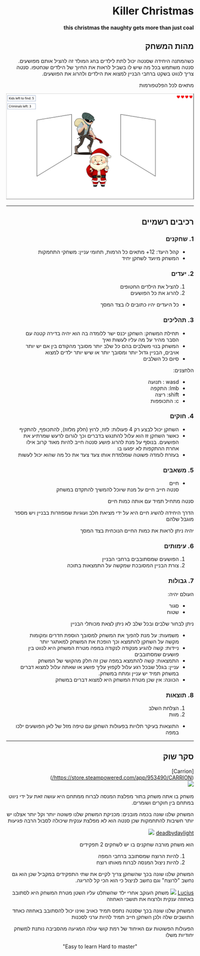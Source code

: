 <div dir='rtl' lang='he'>


# Killer Christmas


**this christmas the naughty gets more than just coal**


## מהות המשחק
כשהמתנה היחידה שסנטה יכול לתת לילדים בחג המולד זה להציל אותם מפושעים.
סנטה משתמש בכל מה שיש לו בשביל לראות את החיוך של הילדים שנחטפו.
סנטה צריך לנווט בשקט ברחבי הבניין למצוא את הילדים ולהרוג את הפושעים.

מתאים לכל הפלטפורמות

[<img src= "./images/game_sketch.png" />](img)

---


## רכיבים רשמיים


### 1. שחקנים


* קהל היעד: 12+ מתאים כל הרמות, תחומי עניין: משחקי התחמקות
* המשחק מיועד לשחקן יחיד


### 2. יעדים

1. להציל את הילדים החטופים
2. להרוג את כל הפושעים
* כל היעדים יהיו כתובים לו בצד המסך 


### 3. תהליכים

* תחילת המשחק: השחקן יכנס ישר ללומדה בה הוא יהיה בדירה קטנה עם הסבר מהיר על מה עליו לעשות ואיך
* המשחק בנוי משלבים בהם כל שלב יותר מסובך מהקודם
בין אם יש יותר אויבים, הבניין גדול יותר ומסובך יותר או שיש יותר ילדים למצוא
*	סיום כל השלבים
  
הלחצנים:
* wasd : תנועה
* lmb: התקפה
* shift: ריצה
* c: התכופפות

### 4. חוקים

* השחקן יכול לבצע רק 4 פעולות: לזוז, לרוץ (חלק מלזוז), להתכופף, להתקיף
* כאשר השחקן זז הוא עלול להתנגש בדברים וכך לגרום לרעש שמרתיע את הפושעים.
בנוסף על מנת להרוג פושע סנטה חייב להיות מאוד קרוב אילו אחרת ההתקפות לא יפגעו בו
* בעזרת לומדה פשוטה שמלמדת אותו צעד צעד את כל מה שהוא יכול לעשות


### 5. משאבים

* חיים <br>
סנטה חייב חיים על מנת שיוכל להמשיך להתקדם במשחק

סנטה מתחיל תמיד עם אותה כמות חיים

הדרך היחידה להשיג חיים היא על ידי מציאת חלב ועוגיות 
שמפוזרות בבניין ויש מספר מוגבל שלהם

יהיה ניתן לראות את כמות החיים הנוכחית בצד המסך


### 6. עימותים

1. הפושעים שמסתובבים ברחבי הבניין 
2. צורת הבניין המסובכת שמקשה על התמצאות בתוכה


### 7. גבולות

העולם יהיה:
* סגור
* שטוח

ניתן לבחור שלבים ובכל שלב לא ניתן לצאת מכותלי הבניין 

* משמעות: על מנת להפוך את המשחק למסובך הוספת חדרים ומקומות מקשה על השחקן להתמצא וכך הופכת את המשחק למאתגר יותר
* ניידות: קשה להגיע מנקודה לנקודה במפה מטרת המשחק היא לנווט בין פושעים שמסתובבים 
* התמצאות: קשה להתמצא במפה שכן זה חלק מהקושי של המשחק
* עניין: בגלל שבכל רגע עלול לקפוץ עליך פושע או שאתה עלול למצוא דברים במשחק תמיד יש עניין ומתח במשחק.
* הכוונה: אין שכן מטרת המשחק היא למצוא דברים במשחק


### 8. תוצאות

1. הצלחת השלב
2. מוות
* התוצאות בעיקר תלויות בפעולות השחקן עם טיפה מזל של לאן הפושעים ילכו במפה

---

## סקר שוק


[Carrion]<br>(https://store.steampowered.com/app/953490/CARRION/)<br>
[<img src= "https://cdn.cloudflare.steamstatic.com/steam/apps/953490/ss_5f53d9ba6f95568c6ce39dad483a0e0d5a5dd457.600x338.jpg?t=1667025245" />](img)

 משחק בו אתה משחק בתור מפלצת המנסה לברוח ממתחם 
היא עושה זאת על ידי ניווט במתחם בין חוקרים ושומרים.
  
המשחק שלנו שונה בכמה מובנים:
מכניקת המשחק שלנו פשוטה יותר וקל יותר
אצלנו יש יותר חשיבות להתחמקות שכן סנטה הוא לא מפלצת ענקית שיכולה לסבול הרבה פגיעות

[deadbydaylight](https://deadbydaylight.com/)
[<img src="https://deadbydaylight.com/static/8566761e02be6ebb28832004e1a7e983/bb1c4/Screenshot_1_a04a205f1e.jpg" />](img)

הוא משחק מורבה שחקנים בו יש לשחקים 2 תפקידים
1. להיות הרוצח שמסתובב ברחבי המפה
2. להיות ניצול המנסה לברוח מאותו רוצח
  
המשחק שלנו שונה בכך שהשחקן צריך לקיים את שתי התפקידים במקביל 
שכן הוא גם נחשב "לרוצח" וגם נחשב לניצול כי הוא הכי קל להריגה.

[Lucius](https://store.steampowered.com/app/218640/Lucius/)
[<img src="https://i0.wp.com/pcinvasion.com/wp-content/uploads/2015/02/lucius-2-6.jpg?ssl=1"/>](img)
משחק העוקב אחרי ילד שהשתלט עליו השטן
מטרת המשחק היא לסתובב באחוזה ענקית ולרצוח את תושבי האחוזה
  
המשחק שלנו שונה בכך שסנטה נתפס תמיד כאויב ואינו יכול להסתובב באחוזה כאחד התושבים שלה
ולכן השחקן חייב תמיד להיות ערני לסכנות

הפעולות הפשוטות עם האיחוד של רמת קושי עולה המגיעה מהסביבה נותנת למשחק יחודיות משלו 

<p align="center">
  "Easy to learn Hard to master"
</p>

</div>
